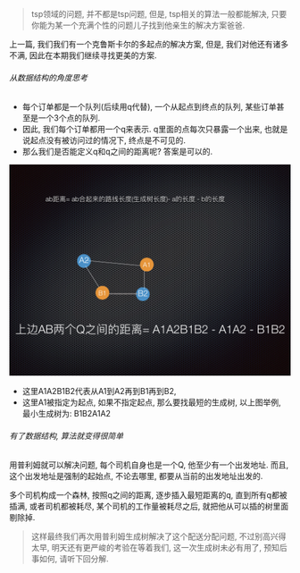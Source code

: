 > tsp领域的问题, 并不都是tsp问题, 但是, tsp相关的算法一般都能解决, 只要你能为某一个充满个性的问题儿子找到他亲生的解决方案爸爸.

上一篇, 我们我们有一个克鲁斯卡尔的多起点的解决方案, 但是, 我们对他还有诸多不满, 因此在本期我们继续寻找更美的方案.

###### 从数据结构的角度思考

- 每个订单都是一个队列(后续用q代替), 一个从起点到终点的队列, 某些订单甚至是一个3个点的队列.
- 因此, 我们每个订单都用一个q来表示.  q里面的点每次只暴露一个出来, 也就是说起点没有被访问过的情况下, 终点是不可见的.
- 那么我们是否能定义q和q之间的距离呢? 答案是可以的.

![tsp.009](/images/tsp.009.jpeg)

- 这里A1A2B1B2代表从A1到A2再到B1再到B2, 
- 这里A1被指定为起点, 如果不指定起点, 那么要找最短的生成树, 以上图举例, 最小生成树为: B1B2A1A2

###### 有了数据结构, 算法就变得很简单

用普利姆就可以解决问题, 每个司机自身也是一个Q, 他至少有一个出发地址. 而且, 这个出发地址是强制的起始点, 不论去哪里, 都要从当前的出发地址出发的.

多个司机构成一个森林, 按照q之间的距离, 逐步插入最短距离的q, 直到所有q都被插满, 或者司机都被耗尽, 某个司机的工作量被耗尽之后, 就把他从可以插的树里面剔除掉.

> 这样最终我们再次用普利姆生成树解决了这个配送分配问题, 不过别高兴得太早, 明天还有更严峻的考验在等着我们, 这一次生成树未必有用了, 预知后事如何, 请听下回分解.